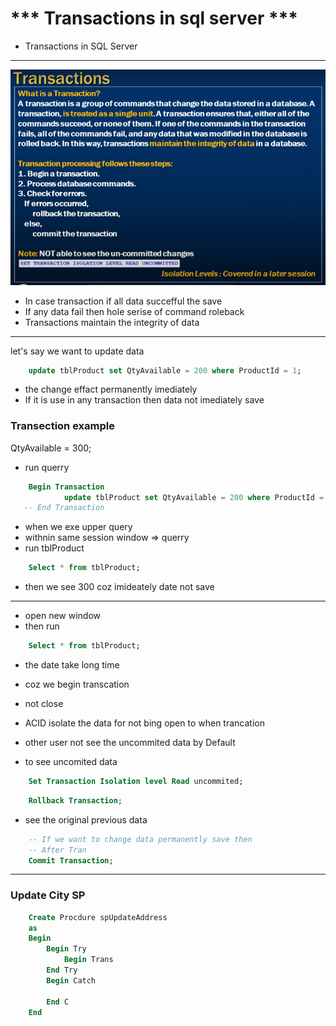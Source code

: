 
# *** Transactions in sql server ***

- Transactions in SQL Server 

--- 

<img src="./img/45.png" />

- In case transaction if all data succefful the save 
- If any data fail then hole serise of command roleback 
- Transactions maintain the integrity of data


--- 

let's say we want to update data 

```sql
    update tblProduct set QtyAvailable = 200 where ProductId = 1;
``` 
- the change effact permanently imediately 
- If it is use in any transaction then data not imediately save

### Transection example 

QtyAvailable = 300;

- run querry

```sql
    Begin Transaction
            update tblProduct set QtyAvailable = 200 where ProductId = 1;
   -- End Transaction
```
- when we exe upper query 
- withnin same session window => querry 
- run tblProduct 

```sql
    Select * from tblProduct;
```

- then we see 300 coz imideately date not save

---

- open new window 
- then run 

```sql
    Select * from tblProduct;
```

- the date take long time 
- coz we begin transcation 
- not close
- ACID isolate the data for not bing open to when trancation 
- other user not see the uncommited data by Default 

- to see uncomited data 

```sql
    Set Transaction Isolation level Read uncommited;
```

```sql
    Rollback Transaction;
```
- see the original previous data 

```sql
    -- If we want to change data permanently save then
    -- After Tran
    Commit Transaction; 
```



---

### Update City  SP

```sql
    Create Procdure spUpdateAddress
    as
    Begin
        Begin Try
            Begin Trans
        End Try
        Begin Catch

        End C
    End
```

